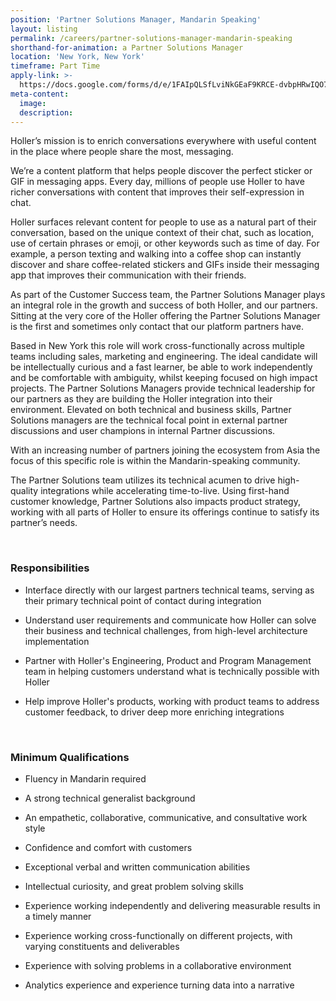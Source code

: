 ```yaml
---
position: 'Partner Solutions Manager, Mandarin Speaking'
layout: listing
permalink: /careers/partner-solutions-manager-mandarin-speaking
shorthand-for-animation: a Partner Solutions Manager
location: 'New York, New York'
timeframe: Part Time
apply-link: >-
  https://docs.google.com/forms/d/e/1FAIpQLSfLviNkGEaF9KRCE-dvbpHRwIQO7AgfTxFMm4DzZYAWhaTfrg/viewform
meta-content:
  image:
  description:
---
```


Holler’s mission is to enrich conversations everywhere with useful content in the place where people share the most, messaging.

We’re a content platform that helps people discover the perfect sticker or GIF in messaging apps. Every day, millions of people use Holler to have richer conversations with content that improves their self-expression in chat.

Holler surfaces relevant content for people to use as a natural part of their conversation, based on the unique context of their chat, such as location, use of certain phrases or emoji, or other keywords such as time of day. For example, a person texting and walking into a coffee shop can instantly discover and share coffee-related stickers and GIFs inside their messaging app that improves their communication with their friends.

As part of the Customer Success team, the Partner Solutions Manager plays an integral role in the growth and success of both Holler, and our partners. Sitting at the very core of the Holler offering the Partner Solutions Manager is the first and sometimes only contact that our platform partners have.

Based in New York this role will work cross-functionally across multiple teams including sales, marketing and engineering. The ideal candidate will be intellectually curious and a fast learner, be able to work independently and be comfortable with ambiguity, whilst keeping focused on high impact projects. The Partner Solutions Managers provide technical leadership for our partners as they are building the Holler integration into their environment. Elevated on both technical and business skills, Partner Solutions managers are the technical focal point in external partner discussions and user champions in internal Partner discussions.

With an increasing number of partners joining the ecosystem from Asia the focus of this specific role is within the Mandarin-speaking community.

The Partner Solutions team utilizes its technical acumen to drive high-quality integrations while accelerating time-to-live. Using first-hand customer knowledge, Partner Solutions also impacts product strategy, working with all parts of Holler to ensure its offerings continue to satisfy its partner’s needs.

&nbsp;

### **Responsibilities**

* Interface directly with our largest partners technical teams, serving as their primary technical point of contact during integration

* Understand user requirements and communicate how Holler can solve their business and technical challenges, from high-level architecture implementation

* Partner with Holler's Engineering, Product and Program Management team in helping customers understand what is technically possible with Holler

* Help improve Holler's products, working with product teams to address customer feedback, to driver deep more enriching integrations

&nbsp;

### **Minimum Qualifications**

* Fluency in Mandarin required

* A strong technical generalist background

* An empathetic, collaborative, communicative, and consultative work style

* Confidence and comfort with customers

* Exceptional verbal and written communication abilities

* Intellectual curiosity, and great problem solving skills

* Experience working independently and delivering measurable results in a timely manner

* Experience working cross-functionally on different projects, with varying constituents and deliverables

* Experience with solving problems in a collaborative environment

* Analytics experience and experience turning data into a narrative